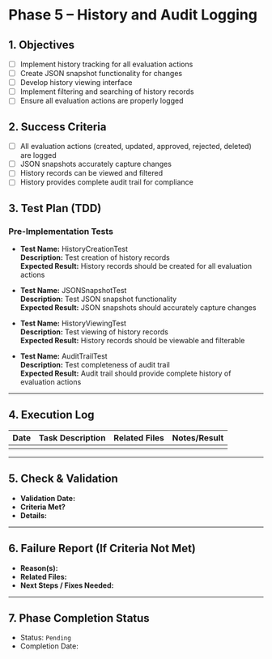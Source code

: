# Phase 5 – History and Audit Logging

## 1. Objectives
- [ ] Implement history tracking for all evaluation actions
- [ ] Create JSON snapshot functionality for changes
- [ ] Develop history viewing interface
- [ ] Implement filtering and searching of history records
- [ ] Ensure all evaluation actions are properly logged

## 2. Success Criteria
- [ ] All evaluation actions (created, updated, approved, rejected, deleted) are logged
- [ ] JSON snapshots accurately capture changes
- [ ] History records can be viewed and filtered
- [ ] History provides complete audit trail for compliance

## 3. Test Plan (TDD)

### Pre-Implementation Tests

- **Test Name:** HistoryCreationTest  
  **Description:** Test creation of history records  
  **Expected Result:** History records should be created for all evaluation actions  

- **Test Name:** JSONSnapshotTest  
  **Description:** Test JSON snapshot functionality  
  **Expected Result:** JSON snapshots should accurately capture changes  

- **Test Name:** HistoryViewingTest  
  **Description:** Test viewing of history records  
  **Expected Result:** History records should be viewable and filterable  

- **Test Name:** AuditTrailTest  
  **Description:** Test completeness of audit trail  
  **Expected Result:** Audit trail should provide complete history of evaluation actions  

---

## 4. Execution Log
| Date | Task Description | Related Files | Notes/Result |
|------|------------------|---------------|---------------|
| | | | |

---

## 5. Check & Validation
- **Validation Date:**   
- **Criteria Met?**   
- **Details:**  

---

## 6. Failure Report (If Criteria Not Met)
- **Reason(s):**  
- **Related Files:**  
- **Next Steps / Fixes Needed:**

---

## 7. Phase Completion Status
- Status: `Pending`
- Completion Date: